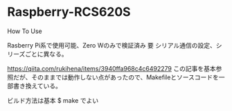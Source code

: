 # Raspberry-RCS620S

How To Use

Rasberry Pi系で使用可能、Zero Wのみで検証済み
要 シリアル通信の設定、シリーズごとに異なる。

https://qiita.com/rukihena/items/3940ffa968c4c6492279
この記事を基本参照だが、そのままでは動作しない点があったので、Makefileとソースコードを一部書き換えている。

ビルド方法は基本 $ make でよい
